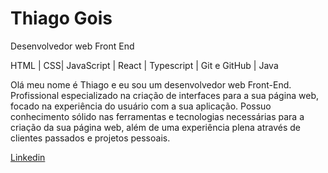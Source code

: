 # Thiago Gois
Desenvolvedor web Front End

HTML | CSS| JavaScript | React | Typescript | Git e GitHub | Java

Olá meu nome é Thiago e eu sou um desenvolvedor web Front-End. Profissional especializado na criação de interfaces para a sua página web, focado na experiência do usuário com a sua aplicação. Possuo conhecimento sólido nas ferramentas e tecnologias necessárias para a criação da sua página web, além de uma experiência plena através de clientes passados e projetos pessoais.

[Linkedin](https://www.linkedin.com/in/thiago-gois-ba26b1238/)

